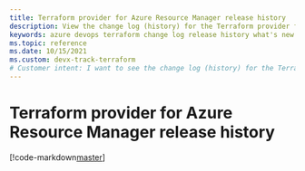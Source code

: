 ```yaml
---
title: Terraform provider for Azure Resource Manager release history
description: View the change log (history) for the Terraform provider for Azure Resource Manager
keywords: azure devops terraform change log release history what's new
ms.topic: reference
ms.date: 10/15/2021
ms.custom: devx-track-terraform
# Customer intent: I want to see the change log (history) for the Terraform provider for Azure Resource Manager
---
```


# Terraform provider for Azure Resource Manager release history

[!code-markdown[master](../../hashicorp-terraform-provider-azurerm/CHANGELOG.md)]

